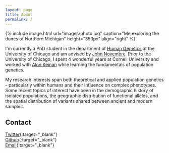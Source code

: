 ```yaml
---
layout: page
title: About
permalink: /
---
```


{% include image.html url="images/photo.jpg" caption="Me exploring the dunes of Northern Michigan" height="350px" align="right" %}

I'm currently a PhD student in the department of [Human Genetics](https://genes.uchicago.edu/) at the University of Chicago and am advised by [John Novembre](http://jnpopgen.org/). Prior to the University of Chicago, I spent 4 wonderful years at Cornell University  and worked with [Alon Keinan](http://keinanlab.cb.bscb.cornell.edu/) while learning the fundamentals of population genetics.

My research interests span both theoretical and applied population genetics - particularly within humans and their influence on complex phenotypes. Some recent topics of interest have been in the demographic history of isolated populations, the geographic distribution of functional alleles, and the spatial distribution of variants shared between ancient and modern samples. 

## Contact

[Twitter]{:target="_blank"} <br />
[Github]{:target="_blank"} <br />
[Email]{:target="_blank"} <br />

[Twitter]: https://twitter.com/aabiddanda
[Github]: https://github.com/aabiddanda
[Email]: mailto:a<lastname>@uchicago.edu
